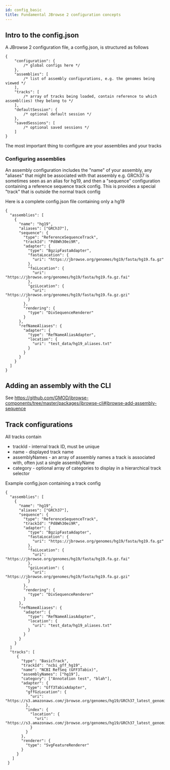 ```yaml
---
id: config_basic
title: Fundamental JBrowse 2 configuration concepts
---
```


## Intro to the config.json

A JBrowse 2 configuration file, a config.json, is structured as follows

    {
        "configuration": {
            /* global configs here */
        },
        "assemblies": [
            /* list of assembly configurations, e.g. the genomes being viewed */
        ],
        "tracks": [
            /* array of tracks being loaded, contain reference to which assembl(ies) they belong to */
        ],
        "defaultSession": {
            /* optional default session */
        },
        "savedSessions": [
            /* optional saved sessions */
        ]
    }

The most important thing to configure are your assemblies and your tracks

### Configuring assemblies

An assembly configuration includes the "name" of your assembly, any "aliases"
that might be associated with that assembly e.g. GRCh37 is sometimes seen as an
alias for hg19, and then a "sequence" configuration containing a reference
sequence track config. This is provides a special "track" that is outside the
normal track config

Here is a complete config.json file containing only a hg19

    {
      "assemblies": [
        {
          "name": "hg19",
          "aliases": ["GRCh37"],
          "sequence": {
            "type": "ReferenceSequenceTrack",
            "trackId": "Pd8Wh30ei9R",
            "adapter": {
              "type": "BgzipFastaAdapter",
              "fastaLocation": {
                "uri": "https://jbrowse.org/genomes/hg19/fasta/hg19.fa.gz"
              },
              "faiLocation": {
                "uri": "https://jbrowse.org/genomes/hg19/fasta/hg19.fa.gz.fai"
              },
              "gziLocation": {
                "uri": "https://jbrowse.org/genomes/hg19/fasta/hg19.fa.gz.gzi"
              }
            },
            "rendering": {
              "type": "DivSequenceRenderer"
            }
          },
          "refNameAliases": {
            "adapter": {
              "type": "RefNameAliasAdapter",
              "location": {
                "uri": "test_data/hg19_aliases.txt"
              }
            }
          }
        }
      ]
    }

## Adding an assembly with the CLI

See https://github.com/GMOD/jbrowse-components/tree/master/packages/jbrowse-cli#jbrowse-add-assembly-sequence

## Track configurations

All tracks contain

- trackId - internal track ID, must be unique
- name - displayed track name
- assemblyNames - an array of assembly names a track is associated with, often
  just a single assemblyName
- category - optional array of categories to display in a hierarchical track selector

Example config.json containing a track config

    {
      "assemblies": [
        {
          "name": "hg19",
          "aliases": ["GRCh37"],
          "sequence": {
            "type": "ReferenceSequenceTrack",
            "trackId": "Pd8Wh30ei9R",
            "adapter": {
              "type": "BgzipFastaAdapter",
              "fastaLocation": {
                "uri": "https://jbrowse.org/genomes/hg19/fasta/hg19.fa.gz"
              },
              "faiLocation": {
                "uri": "https://jbrowse.org/genomes/hg19/fasta/hg19.fa.gz.fai"
              },
              "gziLocation": {
                "uri": "https://jbrowse.org/genomes/hg19/fasta/hg19.fa.gz.gzi"
              }
            },
            "rendering": {
              "type": "DivSequenceRenderer"
            }
          },
          "refNameAliases": {
            "adapter": {
              "type": "RefNameAliasAdapter",
              "location": {
                "uri": "test_data/hg19_aliases.txt"
              }
            }
          }
        }
      ]
      "tracks": [
         {
           "type": "BasicTrack",
           "trackId": "ncbi_gff_hg19",
           "name": "NCBI RefSeq (GFF3Tabix)",
           "assemblyNames": ["hg19"],
           "category": ["Annotation test", "blah"],
           "adapter": {
             "type": "Gff3TabixAdapter",
             "gffGzLocation": {
               "uri": "https://s3.amazonaws.com/jbrowse.org/genomes/hg19/GRCh37_latest_genomic.sort.gff.gz"
             },
             "index": {
               "location": {
                 "uri": "https://s3.amazonaws.com/jbrowse.org/genomes/hg19/GRCh37_latest_genomic.sort.gff.gz.tbi"
               }
             }
           },
           "renderer": {
             "type": "SvgFeatureRenderer"
           }
         }
       ]
     }
